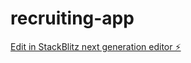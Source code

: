 # recruiting-app

[Edit in StackBlitz next generation editor ⚡️](https://stackblitz.com/~/github.com/RoberVH/recruiting-app)